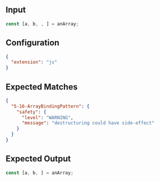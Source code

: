 
## Input
```javascript input
const [a, b, , ] = anArray;
```

## Configuration
```json configuration
{
  "extension": "js"
}
```

## Expected Matches
```json expected matches
{
  "5-16-ArrayBindingPattern": {
    "safety": {
      "level": "WARNING",
      "message": "destructuring could have side-effect"
    }
  }
}
```

## Expected Output
```javascript expected output
const [a, b, ] = anArray;
```
